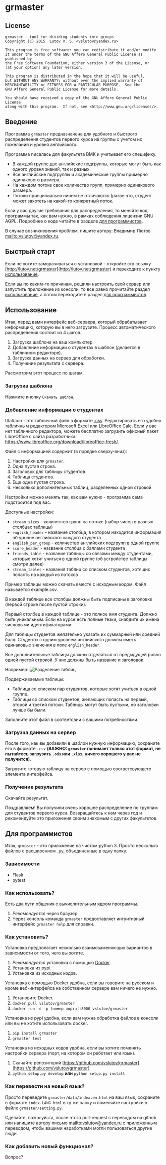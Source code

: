 # grmaster

## License

    grmaster - tool for dividing students into groups
    Copyright (C) 2015  Lutov V. S. <vslutov@yandex.ru>

    This program is free software: you can redistribute it and/or modify
    it under the terms of the GNU Affero General Public License as published by
    the Free Software Foundation, either version 3 of the License, or
    (at your option) any later version.

    This program is distributed in the hope that it will be useful,
    but WITHOUT ANY WARRANTY; without even the implied warranty of
    MERCHANTABILITY or FITNESS FOR A PARTICULAR PURPOSE.  See the
    GNU Affero General Public License for more details.

    You should have received a copy of the GNU Affero General Public License
    along with this program.  If not, see <http://www.gnu.org/licenses/>.

## <a name="intro"></a>Введение

Программа `grmaster` предназначена для удобного и быстрого распределения
студентов первого курса на группы с учетом их пожеланий и уровня английского.

Программа писалась для факультета ВМК и учитывает его специфику.

- В каждой группе две английские подгруппы, которые могут быть как одного
  уровня знаний, так и разных.
- Все английские подгруппы и академические группы примерно одинакового
  размера.
- На каждом потоке свое количество групп, примерно одинакового размера.
- Потоки принципиально ничем не отличаются (разве что, студент может захотеть
  на какой-то конкретный поток.

Если у вас другие требования для распределения, то меняйте код программы так,
как вам нужно, в рамках соблюдения лицензии GNU AGPL. Подробнее о коде
читайте в разделе [для программистов](#for-programmers).

В случае возникновения проблем, пишите автору:
Владимир Лютов <mailto:vslutov@yandex.ru>.

## Быстрый старт

Если не хотите заморачиваться с установкой - откройте эту ссылку
[http://lutov.net/grmaster](http://lutov.net/grmaster) и переходите к
пункту [использование](#using).

Если вы по каким-то причинам, решили настроить свой сервер или запустить
приложение из консоли, то все равно прочитайте раздел
[использование](#using), а потом переходите в раздел
[для программистов](#for-programmers).

## <a name="using"></a>Использование

Итак, перед вами интерфейс веб-сервера, который обрабатывает информацию,
которую вы в него загрузите. Процесс автоматического распределения состоит из
4 шагов.

1. Загрузка шаблона на ваш компьютер.
2. Добавление информации о студентах в шаблон (делается в табличном редакторе).
3. Загрузка данных на сервер для обработки.
4. Получение результата с сервера.

Рассмотрим этот процесс по шагам.

### Загрузка шаблона

Нажмите кнопку `Cкачать шаблон`.

### Добавление информации о студентах

Шаблон - это табличный файл в формате
[.csv](https://ru.wikipedia.org/wiki/CSV). Редактировать его удобно табличным
редактором Microsoft Excel или LibreOffice Calc. Если у вас нет табличного
редактора, можете бесплатно загрузить офисный пакет LibreOffice с сайта
разработчика: <https://www.libreoffice.org/download/libreoffice-fresh/>.

Файл с информацией содержит (в порядке сверху-вниз):

1. Настройки для `grmaster`.
2. Одна пустая строка.
3. Заголовок для таблицы студентов.
4. Таблица студентов.
5. Еще одна пустая строка.
6. Несколько дополнительных таблиц, разделенных одной строкой.

Настройки можно менять так, как вам нужно - программа сама подстроится под
вас.

Доступные настройки:

- `stream_sizes` - количество групп на потоке (набор чисел в разных столбцах
  таблицы)
- `english_header` - название столбца, в котором находится информация об
  уровне английского каждого студента
- `english_per_group` - количество английских подгрупп в одной группе
- `score_header` - название столбца с баллами студента
- `friends_table` - название таблицы со связями между студентами, которые
  хотят учиться в одной группе (об устройстве таблицы смотри далее)
- `stream_tables` - названия таблиц со списком студентов, хотящих попасть
  на каждый из потоков

Пример таблицы можно скачать вместе с исходным кодом.
Файл называется example.csv.

В каждой таблице все столбцы должны быть подписаны в заголовке (первой
строке после пустой строки).

Первый столбец в каждой таблице - это полное имя студента. Должно быть
уникальным. Если на курсе есть полные тезки, снабдите их имена числовыми
идентификаторами.

Для таблицы студентов желательно указать их суммарный или средний балл.
Студенты с одним уровнем английского должны иметь одинаковые значения в
поле `english_header`.

Все дополнительные таблицы должны отделяться от предыдущей ровно одной
пустой строкой. У них должны быть название и заголовок.

Например:
![Разделение таблиц](img/table_division_example.png)

Поддерживаемые таблицы:
- Таблица со списком пар студентов, которые хотят учиться в одной группе.
- Таблицы со списком студентов, желающих попасть на первый, второй и третий
  потоки. Таблицы могут быть пустыми, но заголовки лучше бы были.

Заполните этот файл в соответсвии с вашими потребностями.

### Загрузка данных на сервер

После того, как вы добавили в шаблон нужную информацию, сохраните его в формате
`.csv` **(ВАЖНО: `grmaster` понимает только этот формат, не пытайтесь
загрузить `.ods` или `.xlsx`, ничего хорошего у вас не получится)**.

Загрузите готовую таблицу на сервер с помощью соответсвующего элемента
интерфейса.

### Получение результата

Скачайте результат.

Поздравляем! Вы получили очень хорошее распределение по группам для студентов
первого курса. Возвращайтесь к нам через год и рекомендуйте это приложения
своим знакомым с других факультетов.

## <a name="for-programmers"></a>Для программистов

Итак, `grmaster` - это приложение на чистом python 3. Просто несколько файлов
с расширением `.py`, объединенные в одну папку.

### Зависимости

- Flask
- pytest

### Как использовать?

Есть два пути общения с вычислительным ядром программы.

1. *Рекомендуется* через браузер.
2. Через консоль команда `grmaster` предоставляет интуитивный интерфейс
   `grmaster help` для справки.

### Как установить?

Установка предполагает несколько взаимозаменяющих вариантов в зависимости от
того, чего вы хотите.

1. *Рекомендуется* установка с помощью [Docker](https://www.docker.com/).
2. Установка из pypi.
3. Установка из исходных кодов.

Установка с помощью Docker удобна, если вы говорите на русском и кроме
веб-интерфейса на собственном сервере вам ничего не нужно.

1. Установите Docker.
2. `docker pull vslutov/grmaster`
3. `docker run -d -p [номер порта]:8000 vslutov/grmaster`

Установка из pypi удобна, если вам нужна обработка файлов в консоли или вы
не хотите использовать docker.

1. `pip install grmaster`
2. `grmaster test`

Установка из исходных кодов удобна, если вы хотите поменять настройки
сервера (порт, на котором он работает или язык).

1. Скачайте репозиторий
   [https://github.com/vslutov/grmaster](https://github.com/vslutov/grmaster)
2. `python setup.py develop` **или** `python setup.py install`

### Как перевести на новый язык?

Просто переведите `grmaster/data/index.en.html` на ваш язык, сохраните в
формате `index.LANG.html` в ту же папку и поменяйте настройки в файле
`grmaster/setting.py`.

Сделайте, пожалуйста, после этого pull-request с переводом на github или
напишите автору письмо <mailto:vslutov@yandex.ru> с приложенным переводом,
чтобы вашими наработками могли пользоваться другие люди.

### Как добавить новый функционал?

Вопрос?
